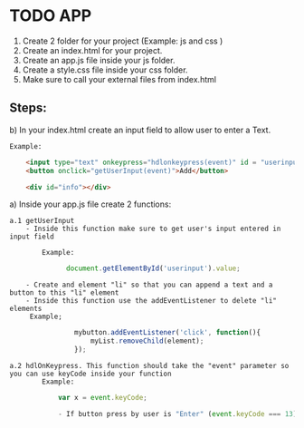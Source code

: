 # TODO APP
1) Create 2 folder for your project (Example: js and css )
2) Create an index.html for your project.
3) Create an app.js file inside your js folder.
4) Create a style.css file inside your css folder.
5) Make sure to call your external files from index.html

## Steps:

b) In your index.html create an input field to allow user to enter a Text.

    Example:
```html
    <input type="text" onkeypress="hdlonkeypress(event)" id = "userinput">
    <button onclick="getUserInput(event)">Add</button>

    <div id="info"></div>
```
a) Inside your app.js file create 2 functions:

    a.1 getUserInput
        - Inside this function make sure to get user's input entered in input field

            Example: 
```javascript
              document.getElementById('userinput').value;
```
        - Create and element "li" so that you can append a text and a button to this "li" element
        - Inside this function use the addEventListener to delete "li" elements
         Example; 
```javascript
                mybutton.addEventListener('click', function(){
                    myList.removeChild(element);
                });
```      
    a.2 hdlOnKeypress. This function should take the "event" parameter so you can use keyCode inside your function    
            Example:
```javascript
            var x = event.keyCode;

            - If button press by user is "Enter" (event.keyCode === 13), then call getUserInput function.
```

